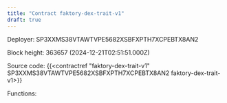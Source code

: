 ```yaml
---
title: "Contract faktory-dex-trait-v1"
draft: true
---
```

Deployer: SP3XXMS38VTAWTVPE5682XSBFXPTH7XCPEBTX8AN2


 



Block height: 363657 (2024-12-21T02:51:51.000Z)

Source code: {{<contractref "faktory-dex-trait-v1" SP3XXMS38VTAWTVPE5682XSBFXPTH7XCPEBTX8AN2 faktory-dex-trait-v1>}}

Functions:


